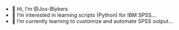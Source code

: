 - 👋 Hi, I’m @Jos-Blykers
- 👀 I’m interested in learning scripts (Python) for IBM SPSS...
- 🌱 I’m currently learning to customize and automate SPSS output...

<!---
Jos-Blykers/Jos-Blykers is a ✨ special ✨ repository because its `README.md` (this file) appears on your GitHub profile.
You can click the Preview link to take a look at your changes.
--->
